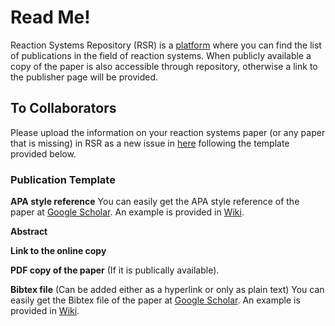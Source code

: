 # Read Me!
Reaction Systems Repository (RSR) is a [platform](https://github.com/RS-Repo/library/issues) where you can find the list of publications in the field of reaction systems. When publicly available a copy of the paper is also accessible through repository, otherwise a link to the publisher page will be provided.

## To Collaborators
Please upload the information on your reaction systems paper (or any paper that is missing) in RSR as a new issue in [here](https://github.com/RS-Repo/library/issues) following the template provided below.
### Publication Template
**APA style reference** You can easily get the APA style reference of the paper at [Google Scholar](https://scholar.google.fi). An example is provided in [Wiki](https://github.com/RS-Repo/library/wiki).

**Abstract**

**Link to the online copy**

**PDF copy of the paper** (If it is publically available).

**Bibtex file** (Can be added either as a hyperlink or only as plain text) You can easily get the Bibtex file of the paper at [Google Scholar](https://scholar.google.fi). An example is provided in [Wiki](https://github.com/RS-Repo/library/wiki).

